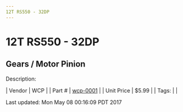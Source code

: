 ```yaml
---
12T RS550 - 32DP
---
```

# 12T RS550 - 32DP
## Gears / Motor Pinion
Description: 	 

| Vendor | WCP | 
| Part # | [wcp-0001](http://www.wcproducts.net/32-dp-gears) | 
| Unit Price | $5.99 | 
| Tags: |  | 

Last updated: Mon May 08 00:16:09 PDT 2017
